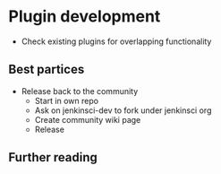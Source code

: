 # Plugin development

- Check existing plugins for overlapping functionality

## Best partices

- Release back to the community
  - Start in own repo
  - Ask on jenkinsci-dev to fork under jenkinsci org
  - Create community wiki page
  - Release

## Further reading
